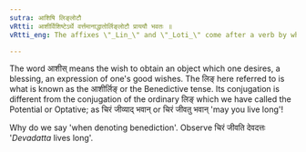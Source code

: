 ```yaml
---
sutra: आशिषि लिङ्लोटौ
vRtti: आशीर्विशिष्टेऽर्थे वर्त्तमानाद्धातोर्लिङ्लोटौ प्राययौ भवतः ॥
vRtti_eng: The affixes \"_Lin_\" and \"_Loti_\" come after a verb by which \"benediction\" is intended.

---
```

The word आशीस् means the wish to obtain an object which one desires, a blessing, an expression of one's good wishes. The लिङ् here referred to is what is known as the आशीर्लिङ् or the Benedictive tense. Its conjugation is different from the conjugation of the ordinary लिङ् which we have called the Potential or Optative; as चिरं जीव्याद् भवान् or चिरं जीवतु भवान् 'may you live long'!

Why do we say 'when denoting benediction'. Observe चिरं जीवति देवदत्तः '_Devadatta_ lives long'.